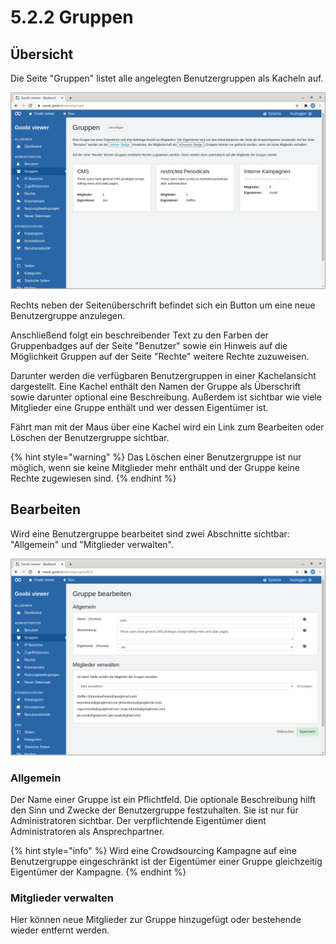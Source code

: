 # 5.2.2 Gruppen

## Übersicht

Die Seite "Gruppen" listet alle angelegten Benutzergruppen als Kacheln auf.

![&#xDC;bersicht der angelegten Benutzergruppen](../../.gitbook/assets/5.2.2_de_gruppen.png)

Rechts neben der Seitenüberschrift befindet sich ein Button um eine neue Benutzergruppe anzulegen.

Anschließend folgt ein beschreibender Text zu den Farben der Gruppenbadges auf der Seite "Benutzer" sowie ein Hinweis auf die Möglichkeit Gruppen auf der Seite "Rechte" weitere Rechte zuzuweisen.

Darunter werden die verfügbaren Benutzergruppen in einer Kachelansicht dargestellt. Eine Kachel enthält den Namen der Gruppe als Überschrift sowie darunter optional eine Beschreibung. Außerdem ist sichtbar wie viele Mitglieder eine Gruppe enthält und wer dessen Eigentümer ist.

Fährt man mit der Maus über eine Kachel wird ein Link zum Bearbeiten oder Löschen der Benutzergruppe sichtbar.

{% hint style="warning" %}
Das Löschen einer Benutzergruppe ist nur möglich, wenn sie keine Mitglieder mehr enthält und der Gruppe keine Rechte zugewiesen sind. 
{% endhint %}

## Bearbeiten

Wird eine Benutzergruppe bearbeitet sind zwei Abschnitte sichtbar: "Allgemein" und "Mitglieder verwalten".

![Die Abschnitte &quot;Allgemein&quot; und &quot;Mitglieder verwalten](../../.gitbook/assets/5.2.2_de_bearbeiten.png)

### Allgemein

Der Name einer Gruppe ist ein Pflichtfeld. Die optionale Beschreibung hilft den Sinn und Zwecke der Benutzergruppe festzuhalten. Sie ist nur für Administratoren sichtbar. Der verpflichtende Eigentümer dient Administratoren als Ansprechpartner.

{% hint style="info" %}
Wird eine Crowdsourcing Kampagne auf eine Benutzergruppe eingeschränkt ist der Eigentümer einer Gruppe gleichzeitig Eigentümer der Kampagne.
{% endhint %}

### Mitglieder verwalten

Hier können neue Mitglieder zur Gruppe hinzugefügt oder bestehende wieder entfernt werden.

